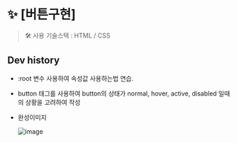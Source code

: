 # ✨ [버튼구현]
>  🛠 사용 기술스택 : HTML / CSS
## Dev history
- :root 변수 사용하여 속성값 사용하는법 연습.
- button 태그를 사용하여 button의 상태가 normal, hover, active, disabled 일때의 상황을 고려하여 작성
- 완성이미지
 
  ![image](https://github.com/user-attachments/assets/56db4075-193f-4205-bdcd-7175383fb4f3)
